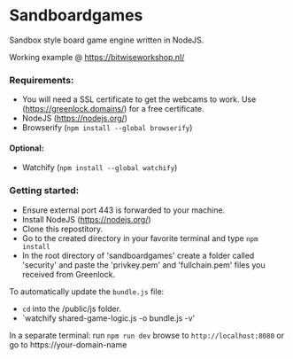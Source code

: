 # Sandboardgames
Sandbox style board game engine written in NodeJS.

Working example @ https://bitwiseworkshop.nl/

### Requirements:
* You will need a SSL certificate to get the webcams to work. Use (https://greenlock.domains/) for a free certificate.
* NodeJS (https://nodejs.org/)
* Browserify (`npm install --global browserify`)
#### Optional:
* Watchify (`npm install --global watchify`)

### Getting started:
* Ensure external port 443 is forwarded to your machine.
* Install NodeJS (https://nodejs.org/)
* Clone this repostitory.
* Go to the created directory in your favorite terminal and type `npm install`
* In the root directory of 'sandboardgames' create a folder called 'security' and paste the 'privkey.pem' and 'fullchain.pem' files you received from Greenlock.


To automatically update the `bundle.js` file:
* `cd` into the /public/js folder.
* `watchify shared-game-logic.js -o bundle.js -v'

In a separate terminal:
run `npm run dev`
browse to `http://localhost:8080` or go to https://your-domain-name
